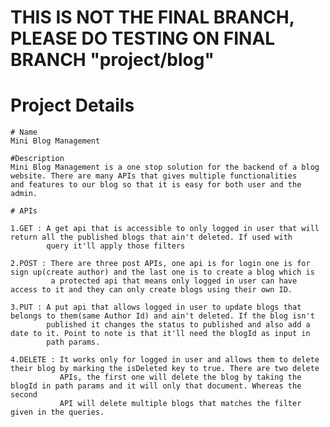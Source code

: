 # THIS IS NOT THE FINAL BRANCH, PLEASE DO TESTING ON FINAL BRANCH "project/blog"

# Project Details

    # Name
    Mini Blog Management

    #Description
    Mini Blog Management is a one stop solution for the backend of a blog website. There are many APIs that gives multiple functionalities 
    and features to our blog so that it is easy for both user and the admin.

    # APIs

    1.GET : A get api that is accessible to only logged in user that will return all the published blogs that ain't deleted. If used with
            query it'll apply those filters

    2.POST : There are three post APIs, one api is for login one is for sign up(create author) and the last one is to create a blog which is
             a protected api that means only logged in user can have access to it and they can only create blogs using their own ID.
    
    3.PUT : A put api that allows logged in user to update blogs that belongs to them(same Author Id) and ain't deleted. If the blog isn't 
            published it changes the status to published and also add a date to it. Point to note is that it'll need the blogId as input in 
            path params.

    4.DELETE : It works only for logged in user and allows them to delete their blog by marking the isDeleted key to true. There are two delete
               APIs, the first one will delete the blog by taking the blogId in path params and it will only that document. Whereas the second
               API will delete multiple blogs that matches the filter given in the queries. 